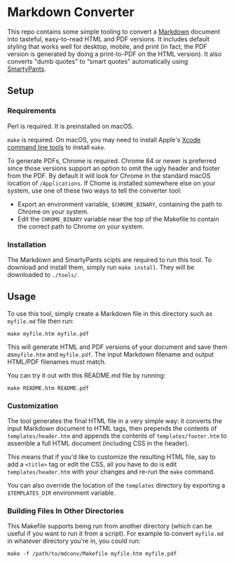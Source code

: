 # Markdown Converter

This repo contains some simple tooling to convert a
[Markdown](https://daringfireball.net/projects/markdown/syntax) document into
tasteful, easy-to-read HTML and PDF versions. It includes default styling that
works well for desktop, mobile, and print (in fact, the PDF version is generated
by doing a print-to-PDF on the HTML version). It also converts "dumb quotes" to
“smart quotes” automatically using
[SmartyPants](https://daringfireball.net/projects/smartypants/).


## Setup

### Requirements

Perl is required. It is preinstalled on macOS.

`make` is required. On macOS, you may need to install Apple's [Xcode command
line tools](https://developer.apple.com/library/archive/technotes/tn2339/_index.html)
to install `make`.

To generate PDFs, Chrome is required. Chrome 84 or newer is preferred since
those versions support an option to omit the ugly header and footer from the
PDF. By default it will look for Chrome in the standard macOS location of
`/Applications`. If Chome is installed somewhere else on your system, use one of
these two ways to tell the converter tool:

*  Export an environment variable, `$CHROME_BINARY`, containing the path to
   Chrome on your system.
*  Edit the `CHROME_BINARY` variable near the top of the Makefile to contain the
   correct path to Chrome on your system.


### Installation

The Markdown and SmartyPants scipts are required to run this tool. To download
and install them, simply run `make install`. They will be downloaded to
`./tools/`.

## Usage

To use this tool, simply create a Markdown file in this directory such as
`myfile.md` file then run:

    make myfile.htm myfile.pdf

This will generate HTML and PDF versions of your document and save them
as`myfile.htm` and `myfile.pdf`. The input Markdown filename and output HTML/PDF
filenames must match.

You can try it out with this README.md file by running:

    make README.htm README.pdf

### Customization

The tool generates the final HTML file in a very simple way: it converts the
input Markdown document to HTML tags, then prepends the contents of
`templates/header.htm` and appends the contents of `templates/footer.htm` to
assemble a full HTML document (including CSS in the header).

This means that if you'd like to customize the resulting HTML file, say to add a
`<title>` tag or edit the CSS, all you have to do is edit `templates/header.htm`
with your changes and re-run the `make` command.

You can also override the location of the `templates` directory by exporting a
`$TEMPLATES_DIR` environment variable.

### Building Files In Other Directories

This Makefile supports being run from another directory (which can be useful if
you want to run it from a script). For example to convert `myfile.md` in
whatever directory you're in, you could run:

    make -f /path/to/mdconv/Makefile myfile.htm myfile.pdf

